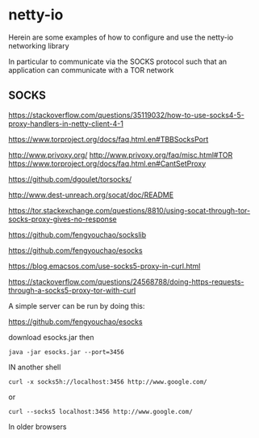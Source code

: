 # netty-io

Herein are some examples of how to configure and use the netty-io networking library

In particular to communicate via the SOCKS protocol such that an application can communicate with a TOR network

## SOCKS

https://stackoverflow.com/questions/35119032/how-to-use-socks4-5-proxy-handlers-in-netty-client-4-1


https://www.torproject.org/docs/faq.html.en#TBBSocksPort

http://www.privoxy.org/
http://www.privoxy.org/faq/misc.html#TOR
https://www.torproject.org/docs/faq.html.en#CantSetProxy

https://github.com/dgoulet/torsocks/

http://www.dest-unreach.org/socat/doc/README

https://tor.stackexchange.com/questions/8810/using-socat-through-tor-socks-proxy-gives-no-response

https://github.com/fengyouchao/sockslib

https://github.com/fengyouchao/esocks

https://blog.emacsos.com/use-socks5-proxy-in-curl.html

https://stackoverflow.com/questions/24568788/doing-https-requests-through-a-socks5-proxy-tor-with-curl

A simple server can be run by doing this:

https://github.com/fengyouchao/esocks

download esocks.jar then

```
java -jar esocks.jar --port=3456
```

IN another shell

```
curl -x socks5h://localhost:3456 http://www.google.com/
```

or

```
curl --socks5 localhost:3456 http://www.google.com/
```

In older browsers
